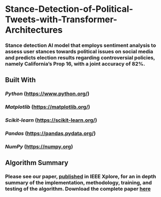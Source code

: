 # Stance-Detection-of-Political-Tweets-with-Transformer-Architectures
### Stance detection AI model that employs sentiment analysis to assess user stances towards political issues on social media and predicts election results regarding controversial policies, namely California’s Prop 16, with a joint accuracy of 82%.

## Built With 
### *Python* (https://www.python.org/)
### *Matplotlib* (https://matplotlib.org/)
### *Scikit-learn* (https://scikit-learn.org/)
### *Pandas* (https://pandas.pydata.org/)
### *NumPy* (https://numpy.org) 

## Algorithm Summary
### Please see our paper, [published](https://ieeexplore.ieee.org/document/9952951) in IEEE Xplore, for an in depth summary of the implementation, methodology, training, and testing of the algorithm. Download the complete paper [here](https://drive.google.com/file/d/1023BaQfXEqCPP_hXNdtcU4aYn2UcBy7U/view?usp=sharing)
